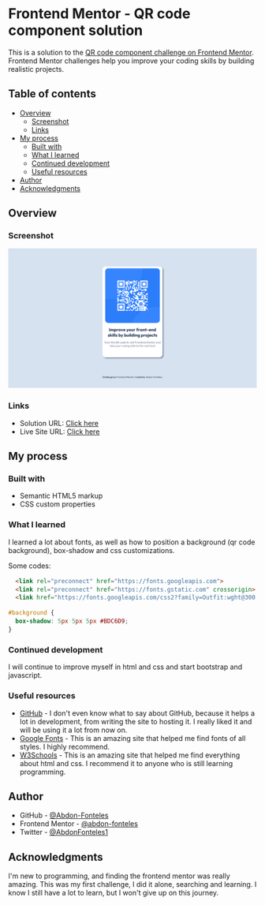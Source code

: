 # Frontend Mentor - QR code component solution

This is a solution to the [QR code component challenge on Frontend Mentor](https://www.frontendmentor.io/challenges/qr-code-component-iux_sIO_H). Frontend Mentor challenges help you improve your coding skills by building realistic projects. 

## Table of contents

- [Overview](#overview)
  - [Screenshot](#screenshot)
  - [Links](#links)
- [My process](#my-process)
  - [Built with](#built-with)
  - [What I learned](#what-i-learned)
  - [Continued development](#continued-development)
  - [Useful resources](#useful-resources)
- [Author](#author)
- [Acknowledgments](#acknowledgments)


## Overview

### Screenshot

![](screenshot.png)


### Links

- Solution URL: [Click here](https://github.com/Abdon-Fonteles/qrcode/blob/b56e2baa8b6082e6b35a93a11058a544e8823c9e/index.html)
- Live Site URL: [Click here](https://Abdon-Fonteles.github.io/qrcodecomponent/)


## My process

### Built with

- Semantic HTML5 markup
- CSS custom properties


### What I learned

I learned a lot about fonts, as well as how to position a background (qr code background), box-shadow and css customizations.

Some codes:

```html
  <link rel="preconnect" href="https://fonts.googleapis.com">
  <link rel="preconnect" href="https://fonts.gstatic.com" crossorigin>
  <link href="https://fonts.googleapis.com/css2?family=Outfit:wght@300;800&display=swap" rel="stylesheet">
```
```css
#background {
  box-shadow: 5px 5px 5px #BDC6D9;
}
```


### Continued development

I will continue to improve myself in html and css and start bootstrap and javascript.

### Useful resources

- [GitHub](https://www.github.com) - I don't even know what to say about GitHub, because it helps a lot in development, from writing the site to hosting it. I really liked it and will be using it a lot from now on.
- [Google Fonts](https://fonts.google.com/) - This is an amazing site that helped me find fonts of all styles. I highly recommend.
- [W3Schools](https://www.w3schools.com/) - This is an amazing site that helped me find everything about html and css. I recommend it to anyone who is still learning programming.


## Author

- GitHub - [@Abdon-Fonteles](https://www.github.com/abdon-fonteles)
- Frontend Mentor - [@abdon-fonteles](https://www.frontendmentor.io/profile/abdon-fonteles)
- Twitter - [@AbdonFonteles1](https://www.twitter.com/AbdonFonteles1)


## Acknowledgments

I'm new to programming, and finding the frontend mentor was really amazing. This was my first challenge, I did it alone, searching and learning. I know I still have a lot to learn, but I won't give up on this journey.

